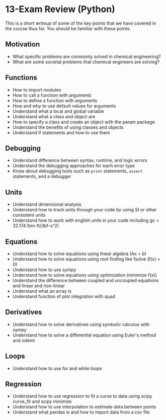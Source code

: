 # 13-Exam Review (Python)
This is a short writeup of some of the key points that we have covered in the course thus far. You should be familiar with these points. 

## Motivation
- What specific problems are commonly solved in chemical engineering?
- What are some societal problems that chemical engineers are solving?

## Functions
- How to import modules
- How to call a function with arguments 
- How to define a function with arguments 
- How and why to use default values for arguments
- Understand what a local and global variable
- Understand what a class and object are
- How to specify a class and create an object with the param package
- Understand the benefits of using classes and objects
- Understand if statements and how to use them

## Debugging
- Understand difference between syntax, runtime, and logic errors
- Understand the debugging approaches for each error type
- Know about debugging tools such as `print` statements, `assert` statements, and a debugger

## Units
- Understand dimensional analysis
- Understand how to track units through your code by using SI or other consistent units
- Understand how to work with english units in your code including gc = 32.174 lbm-ft/(lbf-s^2)

## Equations
- Understand how to solve equations using linear algebra (Ax = b)
- Understand how to solve equations using root finding like fsolve (f(x) = 0)
- Understand how to use sympy
- Understand how to solve equations using optimization (minimize f(x))
- Understand the difference between coupled and uncoupled equations and linear and non-linear
- Understand what an array is
- Understand function of plot integration with quad

## Derivatives
- Understand how to solve derivatives using symbolic calculus with sympy
- Understand how to solve a differential equation using Euler's method and odeint

## Loops
- Understand how to use for and while loops

## Regression
- Understand how to use regression to fit a curve to data using scipy curve_fit and scipy minimize
- Understand how to use interpolation to estimate data between points
- Understand what pandas is and how to import data from a csv file